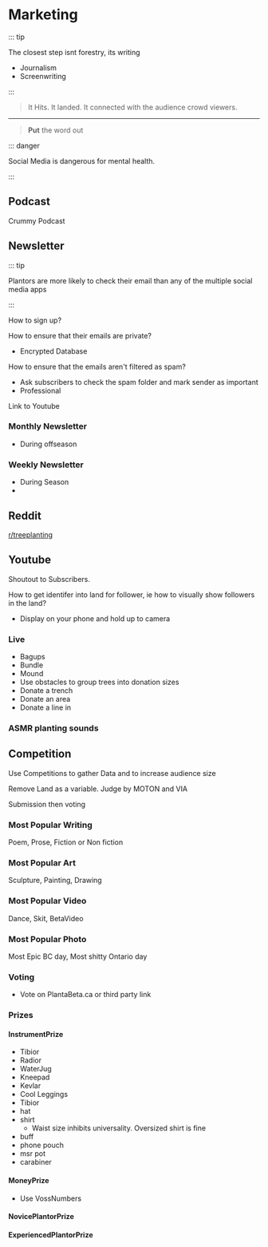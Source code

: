 # Marketing

::: tip

The closest step isnt forestry, its writing

- Journalism
- Screenwriting

:::

> It Hits. It landed. It connected with the audience crowd viewers.
---
> **Put** the word out

::: danger

Social Media is dangerous for mental health.

:::

## Podcast

Crummy Podcast

## Newsletter

::: tip

Plantors are more likely to check their email than any of the multiple social media apps

:::

How to sign up?

How to ensure that their emails are private?

- Encrypted Database

How to ensure that the emails aren't filtered as spam?

- Ask subscribers to check the spam folder and mark sender as important
- Professional

Link to Youtube

### Monthly Newsletter

- During offseason

### Weekly Newsletter

- During Season
-

## Reddit

[r/treeplanting](https://www.reddit.com/r/treeplanting/)

## Youtube

Shoutout to Subscribers.

How to get identifer into land for follower, ie how to visually show followers in the land?

- Display on your phone and hold up to camera

### Live

- Bagups
- Bundle
- Mound
- Use obstacles to group trees into donation sizes
- Donate a trench
- Donate an area
- Donate a line in

### ASMR planting sounds

## Competition

Use Competitions to gather Data and to increase audience size

Remove Land as a variable. Judge by MOTON and VIA

Submission then voting

### Most Popular Writing

Poem, Prose, Fiction or Non fiction

### Most Popular Art

Sculpture, Painting, Drawing

### Most Popular Video

Dance, Skit, BetaVideo

### Most Popular Photo

Most Epic BC day, Most shitty Ontario day

### Voting

- Vote on PlantaBeta.ca or third party link

### Prizes

#### InstrumentPrize

- Tibior
- Radior
- WaterJug
- Kneepad
- Kevlar
- Cool Leggings
- Tibior
- hat
- shirt
    - Waist size inhibits universality. Oversized shirt is fine
- buff
- phone pouch
- msr pot
- carabiner

#### MoneyPrize

- Use VossNumbers

#### NovicePlantorPrize

#### ExperiencedPlantorPrize
